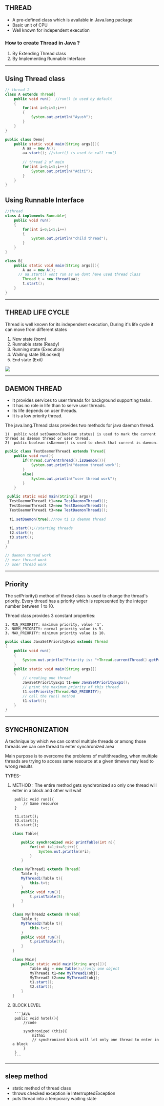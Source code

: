 ## THREAD
- A pre-defined class which is available in Java.lang package
- Basic unit of CPU
- Well known for independent execution

### How to create Thread in Java ?
1. By Extending Thread class
2. By Implementing Runnable Interface

---

## Using Thread class
```java
// thread 1
class A extends Thread{
    public void run()  //run() in used by default
    { 
        for(int i=0;i<5;i++)
        {
            System.out.println("Ayush");
        }
    }
}

public class Demo{
    public static void main(String args[]){
        A aa = new A();
        aa.start(); //start() is used to call run()
        
        // thread 2 of main
        for(int i=0;i<5;i++){
            System.out.println("Aditi");
        }
    }
}
```

## Using Runnable Interface

```java
//thread
class A implements Runnable{
    public void run()
    {
        for(int i=0;i<5;i++)
        {
            System.out.println("child thread");
        }
    }
}

class B{
    public static void main(String args[]){
        A aa = new A();
      // aa.start() wont run as we dont have used thread class
        Thread t = new thread(aa);
        t.start();
    }
}

```

---

## THREAD LIFE CYCLE
Thread is well known for its independent execution, During it's life cycle it can move from different states
1. New state (born)
2. Runnable state (Ready)
3. Running state (Execution)
4. Waiting state (BLocked)
5. End state (Exit) 

<img src = "https://www.scientecheasy.com/wp-content/uploads/2020/06/thread-life-cycle.png"></img>

---

## DAEMON THREAD
- It provides services to user threads for background supporting tasks. 
- It has no role in life than to serve user threads.
- Its life depends on user threads.
- It is a low priority thread.

The java.lang.Thread class provides two methods for java daemon thread.

    1)	public void setDaemon(boolean status) is used to mark the current thread as daemon thread or user thread.
    2)	public boolean isDaemon() is used to check that current is daemon.

```JAVA
public class TestDaemonThread1 extends Thread{  
    public void run(){  
        if(Thread.currentThread().isDaemon()){
            System.out.println("daemon thread work");  
        }  
        else{  
            System.out.println("user thread work");  
        }  
    }  

 public static void main(String[] args){  
  TestDaemonThread1 t1=new TestDaemonThread1(); 
  TestDaemonThread1 t2=new TestDaemonThread1();  
  TestDaemonThread1 t3=new TestDaemonThread1();  
  
  t1.setDaemon(true);//now t1 is daemon thread  
    
  t1.start();//starting threads  
  t2.start();  
  t3.start();  
 }  
}  

// daemon thread work
// user thread work
// user thread work
```

---

## Priority

The setPriority() method of thread class is used to change the thread's priority. Every thread has a priority which is represented by the integer number between 1 to 10.

Thread class provides 3 constant properties:

    1. MIN_PRIORITY: maximum priority, value '1'.
    2. NORM_PRIORITY: normal priority value is 5.
    3. MAX_PRIORITY: minimum priority value is 10.

```java
public class JavaSetPriorityExp1 extends Thread  
{    
    public void run()  
    {    
        System.out.println("Priority is: "+Thread.currentThread().getPriority());    
    }    
    public static void main(String args[])  
    {    
        // creating one thread   
        JavaSetPriorityExp1 t1=new JavaSetPriorityExp1();    
        // print the maximum priority of this thread  
        t1.setPriority(Thread.MAX_PRIORITY);    
        // call the run() method  
        t1.start();    
    }    
}  
```

---

## SYNCHRONIZATION
A technique by which we can control multiple threads or among those threads we can one thread to enter synchronized area

Main purpose is to overcome the problems of multithreading, when multiple threads are trying to access same resource at a given timewe may lead to wrong results

TYPES- 
1. METHOD : The entire method gets synchronized so only one thread will enter in a block and other will wait
        
        public void run(){
            // Same resource
        } 

        t1.start();
        t2.start();
        t3.start();

    ```java
    class Table{  
    
        public synchronized void printTable(int n){ 
            for(int i=1;i<=5;i++){  
                System.out.println(n*i);    
            }  
        }   
    
    class MyThread1 extends Thread{  
        Table t;  
        MyThread1(Table t){  
            this.t=t;  
        }  
        public void run(){  
            t.printTable(5);  
        }  
    }

    class MyThread2 extends Thread{  
        Table t;  
        MyThread2(Table t){  
            this.t=t;  
        }  
        public void run(){  
            t.printTable(7);  
        }  
    }

    class Main{  
        public static void main(String args[]){  
            Table obj = new Table();//only one object  
            MyThread1 t1=new MyThread1(obj);  
            MyThread2 t2=new MyThread2(obj);  
            t1.start();  
            t2.start();  
        }     
    }  
    ```

2. BLOCK LEVEL

        ```JAVA
        public void hotel(){
            //code

            synchronized (this){
                mithai
                // synchronized block will let only one thread to enter in a block
            }
        }
        ```

---

## sleep method
- static method of thread class
- throws checked exception ie InterrruptedException
- puts thread into a temporary waiting state
